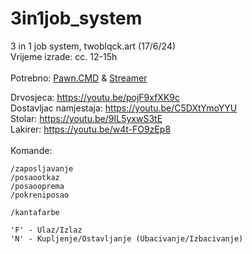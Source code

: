 # 3in1job_system
3 in 1 job system, twoblqck.art (17/6/24)<br>
Vrijeme izrade: cc. 12-15h <br><br>
Potrebno: <a href="https://github.com/katursis/Pawn.CMD/releases/tag/3.4.0">Pawn.CMD</a>
&
<a href="https://github.com/samp-incognito/samp-streamer-plugin/releases/tag/v2.9.6">Streamer</a>

Drvosjeca: https://youtu.be/pojF9xfXK9c <br>
Dostavljac namjestaja: https://youtu.be/C5DXtYmoYYU <br>
Stolar: https://youtu.be/9IL5yxwS3tE <br>
Lakirer: https://youtu.be/w4t-FO9zEp8 <br>
<br>
Komande:
```
/zaposljavanje
/posaootkaz
/posaooprema
/pokreniposao

/kantafarbe

'F' - Ulaz/Izlaz
'N' - Kupljenje/Ostavljanje (Ubacivanje/Izbacivanje)
```
